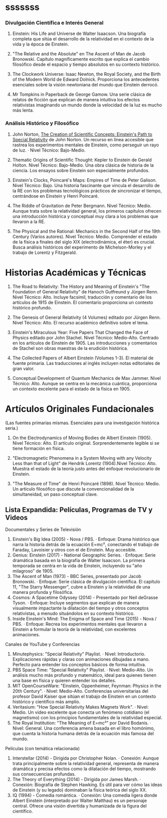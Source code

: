 
# sssssss

### Divulgación Científica e Interés General


1. Einstein: His Life and Universe de Walter Isaacson. Una biografía completa que sitúa el desarrollo de la relatividad en el contexto de la vida y la época de Einstein.

2. "The Relative and the Absolute" en The Ascent of Man de Jacob Bronowski. Capítulo magníficamente escrito que explica el cambio filosófico desde el espacio y tiempo absolutos en su contexto histórico.

3. The Clockwork Universe: Isaac Newton, the Royal Society, and the Birth of the Modern World de Edward Dolnick. Proporciona los antecedentes esenciales sobre la visión newtoniana del mundo que Einstein derrocó.

4. Mr Tompkins in Paperback de George Gamow. Una serie clásica de relatos de ficción que explican de manera intuitiva los efectos relativistas imaginando un mundo donde la velocidad de la luz es mucho más lenta.

### Análisis Histórico y Filosófico

1. John Norton, [The Creation of Scientific Concepts: Einstein's Path to Special Relativity](https://sites.pitt.edu/~jdnorton/teaching/HPS_0410/chapters/origins_pathway/index.html#:~:text=:%20Routledge%2C%202013.-,Magnet%20and%20conductor,paragraph%20of%20Einstein's%201905%20paper.) de John Norton. Un recurso en línea accesible que rastrea los experimentos mentales de Einstein, 
como perseguir un rayo de luz. · Nivel Técnico: Bajo-Medio. 

2. Thematic Origins of Scientific Thought: Kepler to Einstein de Gerald Holton. Nivel Técnico: Bajo-Medio. Una obra clásica de historia de la ciencia. Los ensayos sobre Einstein son especialmente profundos.

3. Einstein's Clocks, Poincaré's Maps: Empires of Time de Peter Galison. Nivel Técnico: Bajo. Una historia fascinante que vincula el desarrollo de la RE con los problemas tecnológicos prácticos de sincronizar el tiempo, centrándose en Einstein y Henri Poincaré.

4. The Riddle of Gravitation de Peter Bergmann. Nivel Técnico: Medio. Aunque trata sobre la relatividad general, los primeros capítulos ofrecen una introducción histórica y conceptual muy clara a los problemas que llevaron a la RE.

5. The Physical and the Rational: Mechanics in the Second Half of the 19th Century (Varios autores). Nivel Técnico: Medio. Comprender el estado de la física a finales del siglo XIX (electrodinámica, el éter) es crucial. Busca análisis históricos del experimento de Michelson-Morley y el trabajo de Lorentz y Fitzgerald.

# Historias Académicas y Técnicas

1. The Road to Relativity: The History and Meaning of Einstein's "The Foundation of General Relativity" de Hanoch Gutfreund y Jürgen Renn. Nivel Técnico: Alto. Incluye facsímil, traducción y comentario de los artículos de 1915 de Einstein. El comentario proporciona un contexto histórico profundo.

2. The Genesis of General Relativity (4 Volumes) editado por Jürgen Renn. Nivel Técnico: Alto. El recurso académico definitivo sobre el tema.

3. Einstein's Miraculous Year: Five Papers That Changed the Face of Physics editado por John Stachel. Nivel Técnico: Medio-Alto. Centrado en los artículos de Einstein de 1905. Las introducciones y comentarios de Stachel son obras maestras de la erudición histórica.

4. The Collected Papers of Albert Einstein (Volumes 1-3). El material de fuente primaria. Las traducciones al inglés incluyen notas editoriales de gran valor.

5. Conceptual Development of Quantum Mechanics de Max Jammer. Nivel Técnico: Alto. Aunque se centra en la mecánica cuántica, proporciona un contexto excelente para el estado de la física en 1905.

# Artículos Originales Fundacionales

(Las fuentes primarias mismas. Esenciales para una investigación histórica seria.)

1. On the Electrodynamics of Moving Bodies de Albert Einstein (1905). Nivel Técnico: Alto. El artículo original. Sorprendentemente legible si se tiene formación en física.

2. "Electromagnetic Phenomena in a System Moving with any Velocity Less than that of Light" de Hendrik Lorentz (1904).Nivel Técnico: Alto. Muestra el estado de la teoría justo antes del enfoque revolucionario de Einstein.

3. "The Measure of Time" de Henri Poincaré (1898). Nivel Técnico: Medio. Un artículo filosófico que discute la convencionalidad de la simultaneidad, un paso conceptual clave.

## Lista Expandida: Películas, Programas de TV y Videos

Documentales y Series de Televisión

1. Einstein's Big Idea (2005) - Nova / PBS.
· Enfoque: Drama histórico que narra la historia detrás de la ecuación E=mc², conectando el trabajo de Faraday, Lavoisier y otros con el de Einstein. Muy accesible.
2. Genius: Einstein (2017) - National Geographic Series.
· Enfoque: Serie dramática basada en la biografía de Walter Isaacson. La primera temporada se centra en la vida de Einstein, incluyendo su "año milagroso" de 1905.
3. The Ascent of Man (1973) - BBC Series, presentado por Jacob Bronowski.
· Enfoque: Serie clásica de divulgación científica. El capítulo 11, "The Starry Messenger", cubre a Einstein y la relatividad de una manera profunda y filosófica.
4. Cosmos: A Spacetime Odyssey (2014) - Presentado por Neil deGrasse Tyson.
· Enfoque: Incluye segmentos que explican de manera visualmente impactante la dilatación del tiempo y otros conceptos relativistas, a menudo situándolos en su contexto histórico.
5. Inside Einstein's Mind: The Enigma of Space and Time (2015) - Nova / PBS.
· Enfoque: Recrea los experimentos mentales que llevaron a Einstein a formular la teoría de la relatividad, con excelentes animaciones.

Canales de YouTube y Conferencias

1. Minutephysics: "Special Relativity" Playlist.
· Nivel: Introductorio. Explicaciones rápidas y claras con animaciones dibujadas a mano. Perfecto para entender los conceptos básicos de forma intuitiva.
2. PBS Space Time: "Special Relativity" Playlist.
· Nivel: Medio-Alto. Un análisis mucho más profundo y matemático, ideal para quienes tienen una base en física y quieren entender los detalles.
3. MIT OpenCourseWare: "Einstein, Oppenheimer, Feynman: Physics in the 20th Century".
· Nivel: Medio-Alto. Conferencias universitarias del profesor David Kaiser que sitúan el trabajo de Einstein en un contexto histórico y científico más amplio.
4. Veritasium: "How Special Relativity Makes Magnets Work".
· Nivel: Medio. Un video excelente que conecta un fenómeno cotidiano (el magnetismo) con los principios fundamentales de la relatividad especial.
5. The Royal Institution: "The Meaning of E=mc²" por David Bodanis.
· Nivel: General. Una conferencia amena basada en el libro homónimo, que cuenta la historia humana detrás de la ecuación más famosa del mundo.

Películas (con temática relacionada)

1. Interstellar (2014) - Dirigida por Christopher Nolan.
· Conexión: Aunque trata principalmente sobre la relatividad general, representa de manera dramática y precisa efectos como la dilatación del tiempo, mostrando sus consecuencias profundas.
2. The Theory of Everything (2014) - Dirigida por James Marsh.
· Conexión: Biografía de Stephen Hawking. Es útil para ver cómo las ideas de Einstein (y su legado) dominaban la física teórica del siglo XX.
3. IQ (1994) - Comedia romántica.
· Conexión: Una comedia ligera donde Albert Einstein (interpretado por Walter Matthau) es un personaje central. Ofrece una visión divertida y humanizada de la figura del científico.


